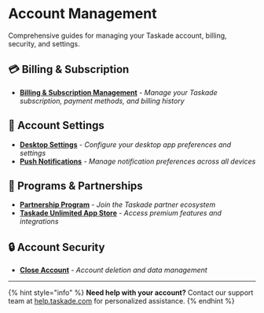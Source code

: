 # Account Management

Comprehensive guides for managing your Taskade account, billing, security, and settings.

## 💳 **Billing & Subscription**
- [**Billing & Subscription Management**](billing-subscription-management.md) - *Manage your Taskade subscription, payment methods, and billing history*

## 📱 **Account Settings**
- [**Desktop Settings**](desktop-settings.md) - *Configure your desktop app preferences and settings*
- [**Push Notifications**](push-notifications.md) - *Manage notification preferences across all devices*

## 🤝 **Programs & Partnerships**
- [**Partnership Program**](partnership-program.md) - *Join the Taskade partner ecosystem*
- [**Taskade Unlimited App Store**](taskade-unlimited-app-store.md) - *Access premium features and integrations*

## 🔒 **Account Security**
- [**Close Account**](close-account.md) - *Account deletion and data management*

---

{% hint style="info" %}
**Need help with your account?** Contact our support team at [help.taskade.com](https://help.taskade.com) for personalized assistance.
{% endhint %}
